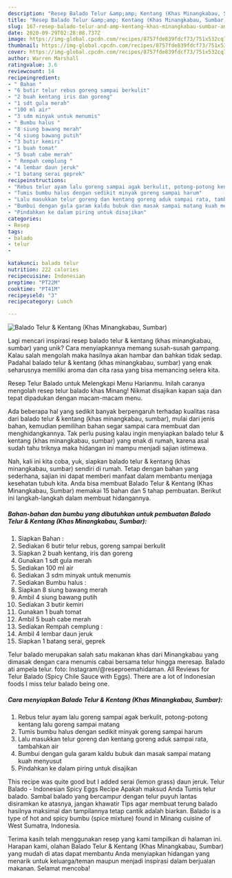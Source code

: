 ```yaml
---
description: "Resep Balado Telur &amp;amp; Kentang (Khas Minangkabau, Sumbar) Anti Gagal"
title: "Resep Balado Telur &amp;amp; Kentang (Khas Minangkabau, Sumbar) Anti Gagal"
slug: 167-resep-balado-telur-and-amp-kentang-khas-minangkabau-sumbar-anti-gagal
date: 2020-09-29T02:28:08.737Z
image: https://img-global.cpcdn.com/recipes/8757fde839fdcf73/751x532cq70/balado-telur-kentang-khas-minangkabau-sumbar-foto-resep-utama.jpg
thumbnail: https://img-global.cpcdn.com/recipes/8757fde839fdcf73/751x532cq70/balado-telur-kentang-khas-minangkabau-sumbar-foto-resep-utama.jpg
cover: https://img-global.cpcdn.com/recipes/8757fde839fdcf73/751x532cq70/balado-telur-kentang-khas-minangkabau-sumbar-foto-resep-utama.jpg
author: Warren Marshall
ratingvalue: 3.6
reviewcount: 14
recipeingredient:
- " Bahan "
- "6 butir telur rebus goreng sampai berkulit"
- "2 buah kentang iris dan goreng"
- "1 sdt gula merah"
- "100 ml air"
- "3 sdm minyak untuk menumis"
- " Bumbu halus "
- "8 siung bawang merah"
- "4 siung bawang putih"
- "3 butir kemiri"
- "1 buah tomat"
- "5 buah cabe merah"
- " Rempah cemplung "
- "4 lembar daun jeruk"
- "1 batang serai geprek"
recipeinstructions:
- "Rebus telur ayam lalu goreng sampai agak berkulit, potong-potong kentang lalu goreng sampai matang"
- "Tumis bumbu halus dengan sedikit minyak goreng sampai harum"
- "Lalu masukkan telur goreng dan kentang goreng aduk sampai rata, tambahkan air"
- "Bumbui dengan gula garam kaldu bubuk dan masak sampai matang kuah menyusut"
- "Pindahkan ke dalam piring untuk disajikan"
categories:
- Resep
tags:
- balado
- telur
- 

katakunci: balado telur  
nutrition: 222 calories
recipecuisine: Indonesian
preptime: "PT22M"
cooktime: "PT41M"
recipeyield: "3"
recipecategory: Lunch

---
```



![Balado Telur &amp; Kentang (Khas Minangkabau, Sumbar)](https://img-global.cpcdn.com/recipes/8757fde839fdcf73/751x532cq70/balado-telur-kentang-khas-minangkabau-sumbar-foto-resep-utama.jpg)

Lagi mencari inspirasi resep balado telur &amp; kentang (khas minangkabau, sumbar) yang unik? Cara menyiapkannya memang susah-susah gampang. Kalau salah mengolah maka hasilnya akan hambar dan bahkan tidak sedap. Padahal balado telur &amp; kentang (khas minangkabau, sumbar) yang enak seharusnya memiliki aroma dan cita rasa yang bisa memancing selera kita.

Resep Telur Balado untuk Melengkapi Menu Harianmu. Inilah caranya mengolah resep telur balado khas Minang! Nikmat disajikan kapan saja dan tepat dipadukan dengan macam-macam menu.

Ada beberapa hal yang sedikit banyak berpengaruh terhadap kualitas rasa dari balado telur &amp; kentang (khas minangkabau, sumbar), mulai dari jenis bahan, kemudian pemilihan bahan segar sampai cara membuat dan menghidangkannya. Tak perlu pusing kalau ingin menyiapkan balado telur &amp; kentang (khas minangkabau, sumbar) yang enak di rumah, karena asal sudah tahu triknya maka hidangan ini mampu menjadi sajian istimewa.


Nah, kali ini kita coba, yuk, siapkan balado telur &amp; kentang (khas minangkabau, sumbar) sendiri di rumah. Tetap dengan bahan yang sederhana, sajian ini dapat memberi manfaat dalam membantu menjaga kesehatan tubuh kita. Anda bisa membuat Balado Telur &amp; Kentang (Khas Minangkabau, Sumbar) memakai 15 bahan dan 5 tahap pembuatan. Berikut ini langkah-langkah dalam membuat hidangannya.

<!--inarticleads1-->

##### Bahan-bahan dan bumbu yang dibutuhkan untuk pembuatan Balado Telur &amp; Kentang (Khas Minangkabau, Sumbar):

1. Siapkan  Bahan :
1. Sediakan 6 butir telur rebus, goreng sampai berkulit
1. Siapkan 2 buah kentang, iris dan goreng
1. Gunakan 1 sdt gula merah
1. Sediakan 100 ml air
1. Sediakan 3 sdm minyak untuk menumis
1. Sediakan  Bumbu halus :
1. Siapkan 8 siung bawang merah
1. Ambil 4 siung bawang putih
1. Sediakan 3 butir kemiri
1. Gunakan 1 buah tomat
1. Ambil 5 buah cabe merah
1. Sediakan  Rempah cemplung :
1. Ambil 4 lembar daun jeruk
1. Siapkan 1 batang serai, geprek


Telur balado merupakan salah satu makanan khas dari Minangkabau yang dimasak dengan cara menumis cabai bersama telur hingga meresap. Balado ati ampela telur. foto: Instagram/@reseproemahidaman. All Reviews for Telur Balado (Spicy Chile Sauce with Eggs). There are a lot of Indonesian foods I miss telur balado being one. 

<!--inarticleads2-->

##### Cara menyiapkan Balado Telur &amp; Kentang (Khas Minangkabau, Sumbar):

1. Rebus telur ayam lalu goreng sampai agak berkulit, potong-potong kentang lalu goreng sampai matang
1. Tumis bumbu halus dengan sedikit minyak goreng sampai harum
1. Lalu masukkan telur goreng dan kentang goreng aduk sampai rata, tambahkan air
1. Bumbui dengan gula garam kaldu bubuk dan masak sampai matang kuah menyusut
1. Pindahkan ke dalam piring untuk disajikan


This recipe was quite good but I added serai (lemon grass) daun jeruk. Telur Balado - Indonesian Spicy Eggs Recipe Apakah maksud Anda Tumis telur balado. Sambal balado yang bercampur dengan telur puyuh lantas disiramkan ke atasnya, jangan khawatir Tips agar membuat terung balado hasilnya maksimal dan tampilannya tetap cantik adalah biarkan. Balado is a type of hot and spicy bumbu (spice mixture) found in Minang cuisine of West Sumatra, Indonesia. 

Terima kasih telah menggunakan resep yang kami tampilkan di halaman ini. Harapan kami, olahan Balado Telur &amp; Kentang (Khas Minangkabau, Sumbar) yang mudah di atas dapat membantu Anda menyiapkan hidangan yang menarik untuk keluarga/teman maupun menjadi inspirasi dalam berjualan makanan. Selamat mencoba!
